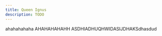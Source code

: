 ```yaml
---
title: Queen Ignus
description: TODO
---
```



ahahahahaha AHAHAHAHAHH ASDHIADHUQHWIDASIJDHAKSdhasdud